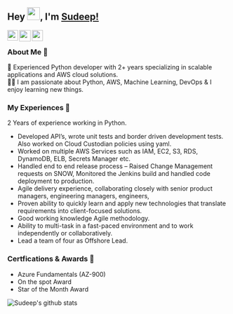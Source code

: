 ## Hey <img src="https://github.com/TheDudeThatCode/TheDudeThatCode/blob/master/Assets/Hi.gif" width="29px">, I'm [Sudeep!](https://sudeep9211.github.io/) 

<a href="https://www.linkedin.com/in/sudeep-chatterjee-b4437a1b3/">
  <img align="left" width="24px" src="https://cdn.jsdelivr.net/npm/simple-icons@v3/icons/linkedin.svg"  />
</a>
<a href="mailto:sudeepchatterjee1234@gmail.com">
  <img align="left" width="26px" src="https://cdn.jsdelivr.net/npm/simple-icons@v3/icons/gmail.svg" />
</a>
<a href="https://www.instagram.com/_its_sudeep__/">
  <img align="left" width="25px" src="https://cdn.jsdelivr.net/npm/simple-icons@v3/icons/instagram.svg"/> 
</a>

<br />

### About Me 🚀
💼 Experienced Python developer with 2+ years specializing in scalable applications and AWS cloud solutions. </br>
👨‍💻 I am passionate about Python, AWS, Machine Learning, DevOps & I enjoy learning new things. </br>

### My Experiences 🙌
2 Years of experience working in Python.
- Developed API’s, wrote unit tests and border driven development tests. Also worked on Cloud Custodian policies using yaml.
- Worked on multiple AWS Services such as IAM, EC2, S3, RDS, DynamoDB, ELB, Secrets Manager etc.
- Handled end to end release process – Raised Change Management requests on SNOW, Monitored the Jenkins build and handled code deployment to production. 
- Agile delivery experience, collaborating closely with senior product managers, engineering managers, engineers,  
- Proven ability to quickly learn and apply new technologies that translate requirements into client-focused solutions. 
- Good working knowledge Agile methodology. 
- Ability to multi-task in a fast-paced environment and to work independently or collaboratively.
- Lead a team of four as Offshore Lead.

### Certfications & Awards 🏅
- Azure Fundamentals (AZ-900)
- On the spot Award
- Star of the Month Award




![Sudeep's github stats](https://github-readme-stats.vercel.app/api?username=sudeep9211&show_icons=true&hide_border=true)
<br />

